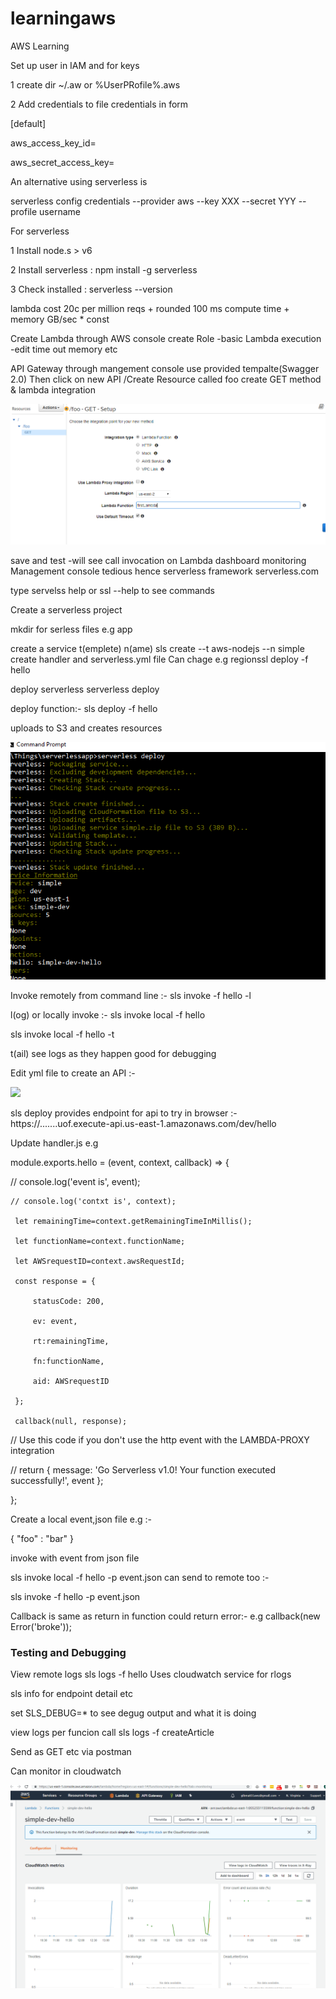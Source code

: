# learningaws
AWS Learning

Set up user in IAM and for keys

1 create dir ~/.aw  or %UserPRofile%\.aws

2 Add credentials to file credentials in form

[default]

aws_access_key_id=

aws_secret_access_key=

An alternative using serverless is

serverless config credentials --provider aws --key XXX  --secret YYY --profile username

For serverless 

1 Install node.s > v6

2 Install serverless : npm install -g serverless

3 Check installed : serverless --version 

lambda cost 20c per million reqs + rounded 100 ms compute time + memory GB/sec * const

Create Lambda through AWS console create Role -basic Lambda execution -edit time out memory etc

API Gateway through mangement console use provided tempalte(Swagger 2.0)
Then click on new API /Create Resource called foo create GET method & lambda integration


![](images/apigatewayLambda.PNG)


save and test -will see call invocation on Lambda dashboard monitoring
Management console tedious hence serverless framework serverless.com

type servelss help or ssl --help to see commands

Create a serverless project

mkdir for serless files e.g app

create a service t(emplete) n(ame)
sls create --t aws-nodejs --n simple
create handler and serverless.yml file Can chage e.g regionssl deploy -f hello

deploy serverless
serverless deploy

deploy function:-
sls deploy -f hello

uploads to S3 and creates resources

![](images/serverlessdeploy.PNG)

Invoke remotely from command line :-
sls invoke -f hello  -l 

l(og)
or locally invoke :-
sls invoke local -f hello

sls invoke local -f hello -t

t(ail) see logs as they happen good for debugging

Edit yml file to create an API :-

![](createAPI.PNG)


sls deploy
provides endpoint for api to try in browser :-
 https://.......uof.execute-api.us-east-1.amazonaws.com/dev/hello
 
 Update handler.js e.g 
 
module.exports.hello = (event, context, callback) => {

   // console.log('event is', event);
   
	// console.log('contxt is', context);
	
	 let remainingTime=context.getRemainingTimeInMillis();
	 
	 let functionName=context.functionName;
	 
	 let AWSrequestID=context.awsRequestId;
	 
	 const response = {
	 
		 statusCode: 200,
		 
		 ev: event,
		 
		 rt:remainingTime,
		 
		 fn:functionName,
		 
	     aid: AWSrequestID
	     
	 };
	 
	 callback(null, response);
 
  // Use this code if you don't use the http event with the LAMBDA-PROXY integration
  
  // return { message: 'Go Serverless v1.0! Your function executed successfully!', event };
  
};

Create a local event,json file e.g :-

{
"foo" : "bar"
}

invoke with event from json file

sls invoke local -f hello -p event.json
can send to remote too :-

sls invoke  -f hello -p event.json

Callback is same as return in function could return error:-
e.g callback(new Error('broke'));

<h3> Testing and Debugging </h3>

View remote logs sls logs -f hello
Uses cloudwatch service for rlogs

sls info
for endpoint detail etc

set SLS_DEBUG=*  to see degug output and what it is doing

view logs per funcion call
sls logs -f createArticle

Send as GET etc via postman

Can monitor in cloudwatch

![](images/monitorigLambdaOnCloudWatch.PNG)



